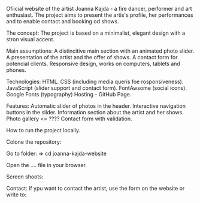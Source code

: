 Ofiicial website of the artist Joanna Kajda - a fire dancer, performer and art enthusiast. The project aims to present the artis's profile, her performances and to enable contact and booking od shows.

The concept: The project is based on a minimalist, elegant design with a stron visual accent.

Main assumptions: A distincitive main section with an animated photo slider. A presentation of the artist and the offer of shows. A contact form for potencial clients. Responsive design, works on computers, tablets and phones.

Technologies: HTML. CSS (including media queris foe rosponsiveness). JavaScript (slider support and contact form). FontAwsome (social icons). Google Fonts (typography) Hosting - GitHub Page.

Features: Automatic slider of photos in the header. Interactive navigation buttons in the slider. Information section about the artist and her shows. Photo gallery <= ???? Contact form with validation.

How to run the project locally.

Colone the repository:

Go to folder: => cd joanna-kajda-website

Open the .... file in your browser.

Screen shoots:

Contact: If ypu want to contact the artist, use the form on the website or write to:
